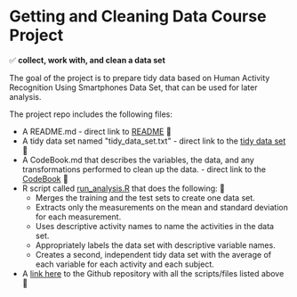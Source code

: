 # Getting and Cleaning Data Course Project
:white_check_mark: **collect, work with, and clean a data set**

The goal of the project is to prepare tidy data based on Human Activity Recognition Using Smartphones Data Set, that can be used for later analysis. 

The project repo includes the following files: 

* A README.md - direct link to [README](https://github.com/DarkoJs/Getting-and-Cleaning-Data-Course-Project/blob/main/README.md) :checkered_flag:
* A tidy data set named "tidy_data_set.txt" - direct link to the [tidy data set](https://github.com/DarkoJs/Getting-and-Cleaning-Data-Course-Project/blob/main/tidy_data_set.txt) :checkered_flag:
* A CodeBook.md that describes the variables, the data, and any transformations performed to clean up the data. - direct link to the [CodeBook](https://github.com/DarkoJs/Getting-and-Cleaning-Data-Course-Project/blob/main/CodeBook.md) :checkered_flag:
* R script called [run_analysis.R](https://github.com/DarkoJs/Getting-and-Cleaning-Data-Course-Project/blob/main/run_analysis.R) that does the following: :checkered_flag:
    * Merges the training and the test sets to create one data set.
    * Extracts only the measurements on the mean and standard deviation for each measurement. 
    * Uses descriptive activity names to name the activities in the data set.
    * Appropriately labels the data set with descriptive variable names. 
    * Creates a second, independent tidy data set with the average of each variable for each activity and each subject.
* A [link here](https://github.com/DarkoJs/Getting-and-Cleaning-Data-Course-Project) to the Github repository with all the scripts/files listed above :checkered_flag:
